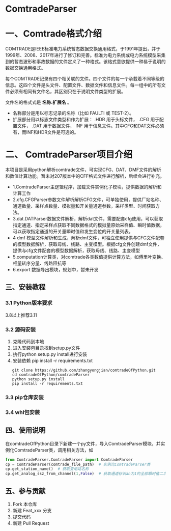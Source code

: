 # ComtradeParser

# 一、Comtrade格式介绍

COMTRADE是IEEE标准电力系统暂态数据交换通用格式，于1991年提出，并于1999年、2008、2017年进行了修订和完善。标准为电力系统或电力系统模型采集到的暂态波形和事故数据的文件定义了一种格式。该格式意欲提供一种易于说明的数据交换通用格式。

每个COMTRADE记录有四个相关联的文件。四个文件的每一个承载着不同等级的信息。这四个文件是头文件、配置文件、数据文件和信息文件。每一组中的所有文件必须有相同有文件名，其区别只在于说明文件类型的扩展。

文件名的格式式是 **名称.扩展名** 。
- 名称部分是用以标志记录的名称（比如 FAULTI 或 TEST-2）。
- 扩展部分用以标志文件类型和作为扩展： .HDR 用于头标文件， .CFG 用于配置文件， .DAT 用于数据文件， INF 用于信息文件。其中CFG和DAT文件必须有，而INF和HDR文件是可选的。

# 二、 ComtradeParser项目介绍

本项目是采用python解析comtrade文件，可实现CFG、DAT、DMF文件的解析和数值计算功能。暂未对207版本中的CFF格式文件进行解析，后续会进行补充。
- 1.ComtradeParser主逻辑程序，加载文件实例化子模块，提供数据的解析和计算工作
- 2.cfg.CFGParser参数文件解析解析CFG文件，可单独使用，提供厂站名称、通道数量、采样点数量、模拟量和开关量通道参数，采样类型、时间获取方法。
- 3.dat.DATParser数据文件解析，解析dat文件，需要配套cfg使用，可以获取指定通道、指定采样点获取不同数据格式的模拟量原始采样值、瞬时值数据，可以获取指定通道的开关量瞬时值和发生变位的开关量列表。
- 4 dmf 模型文件解析和生成，解析dmf文件，可独立使用提供与CFG文件配套的模型数据解析，获取母线、线路、主变模型。根据cfg文件创建dmf文件，提供与cfg文件配套的模型数据解析，获取母线、线路、主变模型
- 5.computation计算类，对comtrade各类数值提供计算方法，如傅里叶变换、相量转序分量、线路阻抗等
- 6.export 数据导出模块，规划中，暂未开发

## 三、安装教程
### 3.1 Python版本要求
3.8以上推荐3.11
### 3.2 源码安装
1. 克隆代码到本地
2. 进入安装包目录找到setup.py文件
3. 执行python setup.py install进行安装
4. 安装依赖 pip install -r requirements.txt
```shell
   git clone https://github.com/zhangyongjian/comtradeOfPython.git
   cd comtradeOfPython/comtradeParser
   python setup.py install
   pip install -r requirements.txt
   ```

### 3.3 pip仓库安装

### 3.4 whl包安装

## 四、使用说明
在comtradeOfPython目录下新建一个py文件，导入ComtradeParser模块，并实例化ComtradeParser类，调用相关方法，如
```python
from ComtradeParser.ComtradeParser import ComtradeParser
cp = ComtradeParser(comtrade_file_path)  # 实例化ComtradeParser类
cp.get_station_name()  # 获取变电站名称
cp.get_analog_ssz_from_channel(1,False)  # 获取通道标识an为1的全部瞬时值二次值
```

## 五、参与贡献

1.  Fork 本仓库
2.  新建 Feat_xxx 分支
3.  提交代码
4.  新建 Pull Request


